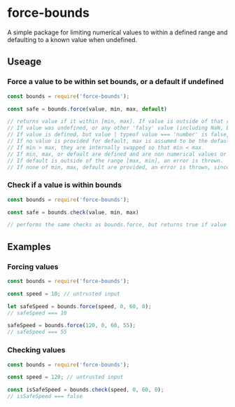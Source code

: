 # force-bounds

A simple package for limiting numerical values to within a defined range and defaulting to a known value when undefined.

## Useage
### Force a value to be within set bounds, or a default if undefined
```javascript
const bounds = require('force-bounds');

const safe = bounds.force(value, min, max, default)

// returns value if it within [min, max]. If value is outside of that range, the closest bound is returned (like saturation).
// If value was undefined, or any other 'falsy' value (including NaN, but excluding 0), then the default value is returned.
// If value is defined, but value | typeof value === 'number' is false, then an error is thrown to prevent overwriting non-numerical defined values.
// If no value is provided for default, max is assumed to be the default, if no value is provided for max, max === min is assumed.
// If min > max, they are internally swapped so that min < max.
// If min, max, or default are defined and are non numerical values or x | x === Number.NaN is true for any of them, then the function will throw an error.
// If default is outside of the range [max, min], an error is thrown.
// If none of min, max, default are provided, an error is thrown, since that use case is meaningless and likely a mistake.
```
###  Check if a value is within bounds
```javascript
const bounds = require('force-bounds');

const safe = bounds.check(value, min, max)

// performs the same checks as bounds.force, but returns true if value would be returned, and throws an error or returns false otherwise.
```

## Examples
### Forcing values
```javascript
const bounds = require('force-bounds');

const speed = 10; // untrusted input

let safeSpeed = bounds.force(speed, 0, 60, 0);
// safeSpeed === 10

safeSpeed = bounds.force(120, 0, 60, 55);
// safeSpeed === 55
```

### Checking values
```javascript
const bounds = require('force-bounds');

const speed = 120; // untrusted input

const isSafeSpeed = bounds.check(speed, 0, 60, 0);
// isSafeSpeed === false
```


